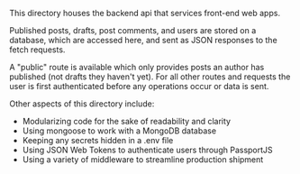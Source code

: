 This directory houses the backend api that services front-end web apps.

Published posts, drafts, post comments, and users are stored on a database, which are accessed here, and sent as JSON responses to the fetch requests.

A "public" route is available which only provides posts an author has published (not drafts they haven't yet). For all other routes and requests the user is first authenticated before any operations occur or data is sent.

Other aspects of this directory include:

- Modularizing code for the sake of readability and clarity
- Using mongoose to work with a MongoDB database
- Keeping any secrets hidden in a .env file
- Using JSON Web Tokens to authenticate users through PassportJS
- Using a variety of middleware to streamline production shipment
